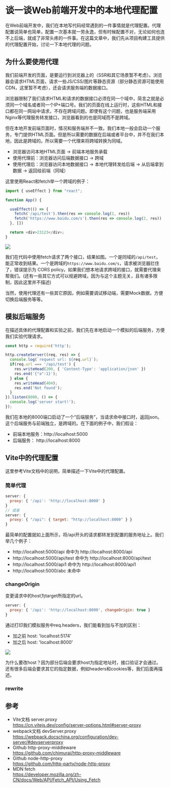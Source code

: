 # 谈一谈Web前端开发中的本地代理配置

在Web前端开发中，我们在本地写代码经常遇到的一件事情就是代理配置。代理配置说简单也简单，配置一次基本就一劳永逸，但有时候配置不对，无论如何也连不上后端，就成了非常头疼的一件事。在这篇文章中，我们先从项目构建工具提供的代理配置开始，讨论一下本地代理的问题。

## 为什么要使用代理
我们前端开发的页面，是要运行到浏览器上的（SSR和其它场景暂不考虑）。浏览器会请求HTML页面，请求一些JS/CSS/图片等静态资源（部分静态资源可能使用CDN，这里暂不考虑），还会请求服务端的数据接口。

浏览器限制了我们请求HTML和请求的数据接口必须在同一个域中，简言之就是必须同一个域名或者同一个IP+端口号。我们的页面在线上运行时，这些HTML和接口都在同一网站中请求，不存在跨域问题。即使有这个问题，也是服务端采用Nginx等代理服务转发接口，浏览器看到的也是同域而不是跨域。

但在本地开发前端页面时，情况和服务端并不一致。我们本地一般会启动一个服务，专门提供HTML页面。但是所以需要的数据在后端或者平台中，并不在我们本地，因此是跨域的。所以需要一个代理来将跨域转换为同域。

- 浏览器访问本地HTML页面 -> 前端本地服务承载
- 使用代理前：浏览器访问后端数据接口 -> 跨域
- 使用代理后：浏览器访问本地数据接口 -> 本地代理转发给后端 -> 从后端拿到数据 -> 返回给前端（同域）

这里使用React和fetch举一个跨域的例子：

```js
import { useEffect } from "react";

function App() {

  useEffect(() => {
    fetch('/api/test').then(res => console.log(1, res))
    fetch('https://www.baidu.com/s').then(res => console.log(2, res))
  }, [])

  return <div>23123</div>;
}
```

![](/2025/proxy-1.png)

我们在代码中使用fetch请求了两个接口，结果如图。一个是同域的`/api/test`，能正常收到结果。一个是跨域的`https://www.baidu.com/s`，请求被浏览器拦住了，错误提示为 CORS policy。如果我们想本地请求跨域的接口，就需要代理来帮我们。(还有一些其它方式可以规避跨域，因为与这个主题无关，且有诸多限制，因此这里并不描述)

当然，使用代理还有一些其它原因，例如需要调试移动端，需要Mock数据，方便切换后端服务等等。

## 模拟后端服务
在描述具体的代理配置和实验之前，我们先在本地启动一个模拟的后端服务，方便我们实验代理请求。

```js
const http = require('http');

http.createServer((req, res) => {
  console.log(`request url: ${req.url}`);
  if(req.url === '/api/test') {
    res.writeHead(200, { 'Content-Type': 'application/json' })
    res.end('{"a":1}');
  } else {
    res.writeHead(404);
    res.end('Not found');
  }
}).listen(8000, () => {
  console.log('server start!');
});
```

我们在本地的8000端口启动了一个“后端服务”，当请求命中接口时，返回json。这个后端服务与前端独立，是跨域的。在下面的例子中，我们假设：

* 前端本地服务：http://localhost:5000
* 后端服务： http://localhost:8000

## Vite中的代理配置
这里参考Vite文档中的说明，简单描述一下Vite中的代理配置。

### 简单代理

```js
server: {
  proxy: { '/api': 'http://localhost:8000' }
}
// 或者
server: {
  proxy: { "/api": { target: "http://localhost:8000" } }
}
```

最简单的配置就如上面所示，将/api开头的请求都转发到配置的服务地址上。我们举几个例子：

* http://localhost:5000/api 命中为 http://localhost:8000/api
* http://localhost:5000/api/test 命中为 http://localhost:8000/api/test
* http://localhost:5000/api1 命中为 http://localhost:8000/api1
* http://localhost:5000/abc 未命中

### changeOrigin
变更请求中的host为target所指定的url。

```js
server: {
  proxy: { '/api': 'http://localhost:8000', changeOrigin: true }
}
```
通过打印我们模拟服务中req.headers，我们能看到加与不加的区别：

* 加之前 host: 'localhost:5174'
* 加之后 host: 'localhost:8000'

![](/2025/proxy-2.png)

为什么要改host？因为部分后端会要求host为指定地址时，接口验证才会通过。还有很多后端会要求其它的指定数据，例如headers和cookies等，我们后面再描述。

### rewrite



## 参考
- Vite文档 server.proxy\
  https://cn.vitejs.dev/config/server-options.html#server-proxy
- webpack文档 devServer.proxy\
  https://webpack.docschina.org/configuration/dev-server/#devserverproxy
- Github http-proxy-middleware\
  https://github.com/chimurai/http-proxy-middleware
- Github node-http-proxy\
  https://github.com/http-party/node-http-proxy
- MDN fetch\
  https://developer.mozilla.org/zh-CN/docs/Web/API/Fetch_API/Using_Fetch
